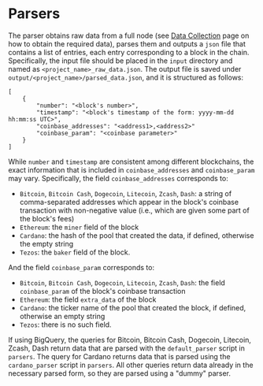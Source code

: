 # Parsers

The parser obtains raw data from a full node (see [Data Collection](data.md) page on how to obtain the required data), 
parses them and outputs a `json` file that contains a list of entries, each entry corresponding to a block in the chain. 
Specifically, the input file should be placed in the `input` directory and named as `<project_name>_raw_data.json`. 
The output file is saved under `output/<project_name>/parsed_data.json`, and it is structured as follows:

```
[
    {
        "number": "<block's number>",
        "timestamp": "<block's timestamp of the form: yyyy-mm-dd hh:mm:ss UTC>",
        "coinbase_addresses": "<address1>,<address2>"
        "coinbase_param": "<coinbase parameter>"
    }
]
```
While `number` and `timestamp` are consistent among different blockchains, the exact information that is included in 
`coinbase_addresses` and `coinbase_param` may vary. Specifically, the field `coinbase_addresses` corresponds to:
- `Bitcoin`, `Bitcoin Cash`, `Dogecoin`, `Litecoin`, `Zcash`, `Dash`: a string of comma-separated addresses which appear 
in the block's coinbase transaction with non-negative value (i.e., which are given some part of the block's fees)
- `Ethereum`: the `miner` field of the block
- `Cardano`: the hash of the pool that created the data, if defined, otherwise the empty string
- `Tezos`: the `baker` field of the block.

And the field `coinbase_param` corresponds to:
- `Bitcoin`, `Bitcoin Cash`, `Dogecoin`, `Litecoin`, `Zcash`, `Dash`: the field `coinbase_param` of the block's coinbase 
transaction
- `Ethereum`: the field `extra_data` of the block
- `Cardano`: the ticker name of the pool that created the block, if defined, otherwise an empty string
- `Tezos`: there is no such field.

If using BigQuery, the queries for Bitcoin, Bitcoin Cash, Dogecoin, Litecoin, Zcash, Dash return data that are parsed 
with the `default_parser` script in `parsers`. 
The query for Cardano returns data that is parsed using the `cardano_parser` script in `parsers`. 
All other queries return data already in the necessary parsed form, so they are parsed using a "dummy" parser.